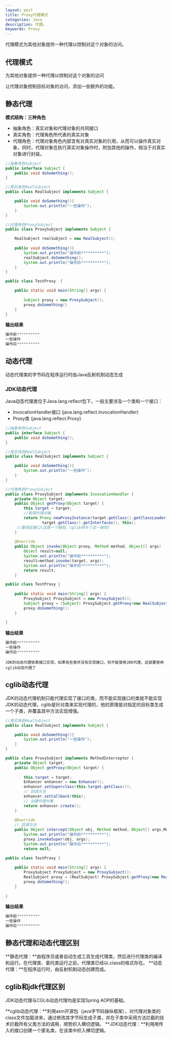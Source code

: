 ```yaml
---
layout: post
title: Proxy代理模式
categories: Java
description: 代理。
keywords: Proxy
---
```

代理模式为其他对象提供一种代理以控制对这个对象的访问。

## 代理模式

为其他对象提供一种代理以控制对这个对象的访问

让代理对象控制目标对象的访问，添加一些额外的功能。

## 静态代理
**模式结构：三种角色**

* 抽象角色：真实对象和代理对象的共同接口 
* 真实角色：代理角色所代表的真实对象
* 代理角色：代理对象角色内部含有对真实对象的引用，从而可以操作真实对象，同时，代理对象在执行真实对象操作时，附加其他的操作，相当于对真实对象进行封装。


```java
//抽象角色Subject
public interface Subject {
	public void doSomething();
}
```

```java
//真实角色RealSubject
public class RealSubject implements Subject {

	public void doSomething(){
		System.out.println("一些操作");
	}
}
```


```java
//代理角色ProxySubject
public class ProxySubject implements Subject {

	RealSubject realSubject = new RealSubject();
	
	public void doSomething(){
		System.out.println("操作前**********");
		realSubject.doSomething();
		System.out.println("操作后**********");
	}
}
```

```java
public class TestProxy  {

    public static void main(String[] args) {
    
        Subject proxy = new ProxySubject();
        proxy.doSomething()
    }
}
```
**输出结果**

```java
操作前**********
一些操作
操作后**********
```

## 动态代理
动态代理类的字节码在程序运行时由Java反射机制动态生成

### JDK动态代理

Java动态代理类位于Java.lang.reflect包下，一般主要涉及一个类和一个接口：

* InvocationHandler接口 (java.lang.reflect.InvocationHandler)
* Proxy类 (java.lang.reflect.Proxy)


```java
//抽象角色Subject
public interface Subject {
	public void doSomething();
}
```

```java
//真实角色RealSubject
public class RealSubject implements Subject {

	public void doSomething(){
		System.out.println("一些操作");
	}
}
```

```java
//代理角色ProxySubject
public class ProxySubject implements InvocationHandler {  
    private Object target;
	public Object getProxy(Object target) {  
        this.target = target;  
        //取得代理对象  
        return Proxy.newProxyInstance(target.getClass().getClassLoader(),  
                target.getClass().getInterfaces(), this);   
     //要绑定接口(这是一个缺陷，cglib弥补了这一缺陷) 
    }  
    
    @Override  
    public Object invoke(Object proxy, Method method, Object[] args)  
        Object result=null;  
        System.out.println("操作前**********");
        result=method.invoke(target, args);  
        System.out.println("操作后**********");  
        return result;  
    }  
```

```java
public class TestProxy {  
  
    public static void main(String[] args) {  
        ProxySubject ProxySubject = new ProxySubject();  
        Subject proxy = (Subject) ProxySubject.getProxy(new RealSubject());  
        proxy.doSomething();  
    }  
  
}  
```

**输出结果**

```java
操作前**********
一些操作
操作后**********
```
`JDK的动态代理依靠接口实现，如果有些类并没有实现接口，则不能使用JDK代理，这就要使用cglib动态代理了`

## cglib动态代理

JDK的动态代理机制只能代理实现了接口的类，而不能实现接口的类就不能实现JDK的动态代理，cglib是针对类来实现代理的，他的原理是对指定的目标类生成一个子类，并覆盖其中方法实现增强。

```java
//真实角色RealSubject
public class RealSubject implements Subject {

	public void doSomething(){
		System.out.println("一些操作");
	}
}
```

```java
public class ProxySubject implements MethodInterceptor {  
    private Object target;
    public Object getProxy(Object target) {  
    
	    this.target = target;  
        Enhancer enhancer = new Enhancer();  
        enhancer.setSuperclass(this.target.getClass());  
        // 回调方法  
        enhancer.setCallback(this);  
        // 创建代理对象  
        return enhancer.create();  
    }  
    
    @Override  
    // 回调方法  
    public Object intercept(Object obj, Method method, Object[] args,MethodProxy proxy) {  
	    System.out.println("操作前**********");  
        proxy.invokeSuper(obj, args);  
        System.out.println("操作后**********");  
        return null;  
```
```java
public class TestProxy {  
  
    public static void main(String[] args) {  
        ProxySubject ProxySubject = new ProxySubject();  
        RealSubject proxy = (RealSubject) ProxySubject.getProxy(new RealSubject());  
        proxy.doSomething();  
    }  
  
}  
```
**输出结果**

```java
操作前**********
一些操作
操作后**********
```

## 静态代理和动态代理区别

**静态代理：**由程序员或者自动生成工具生成代理类，然后进行代理类的编译和运行。在代理类、委托类运行之前，代理类已经以.class的格式存在。
**动态代理：**在程序运行时，由反射机制动态创建而成。

##  cglib和jdk代理区别

JDK动态代理与CGLib动态代理均是实现Spring AOP的基础。

**cglib动态代理：**利用asm开源包（java字节码操纵框架），对代理对象类的class文件加载进来，通过修改其字节码生成子类，并在子类中采用方法拦截的技术拦截所有父类方法的调用，顺势织入横切逻辑。
**JDK动态代理：**利用用传入的接口创建一个匿名类，在该类中织入横切逻辑。




